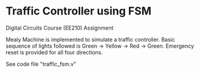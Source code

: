 # Traffic Controller using FSM
Digital Circuits Course (EE210) Assignment

Mealy Machine is implemented to simulate a traffic controller. Basic sequence of lights followed is Green -> Yellow -> Red -> Green. Emergency reset is provided for all four directions.

See code file "traffic_fsm.v"
